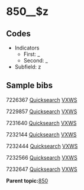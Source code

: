 # 850\_\_$z

## Codes

-   Indicators
    -   First: \_
    -   Second: \_
-   Subfield: z

## Sample bibs

7226367 [Quicksearch](https://search.library.yale.edu/catalog/7226367) [VXWS](http://prodorbis.library.yale.edu:7014/vxws/GetHoldingsService?bibId=7226367)

7229857 [Quicksearch](https://search.library.yale.edu/catalog/7229857) [VXWS](http://prodorbis.library.yale.edu:7014/vxws/GetHoldingsService?bibId=7229857)

7231640 [Quicksearch](https://search.library.yale.edu/catalog/7231640) [VXWS](http://prodorbis.library.yale.edu:7014/vxws/GetHoldingsService?bibId=7231640)

7232144 [Quicksearch](https://search.library.yale.edu/catalog/7232144) [VXWS](http://prodorbis.library.yale.edu:7014/vxws/GetHoldingsService?bibId=7232144)

7232444 [Quicksearch](https://search.library.yale.edu/catalog/7232444) [VXWS](http://prodorbis.library.yale.edu:7014/vxws/GetHoldingsService?bibId=7232444)

7232566 [Quicksearch](https://search.library.yale.edu/catalog/7232566) [VXWS](http://prodorbis.library.yale.edu:7014/vxws/GetHoldingsService?bibId=7232566)

7232647 [Quicksearch](https://search.library.yale.edu/catalog/7232647) [VXWS](http://prodorbis.library.yale.edu:7014/vxws/GetHoldingsService?bibId=7232647)

**Parent topic:**[850](../../tags/850/850.md)

